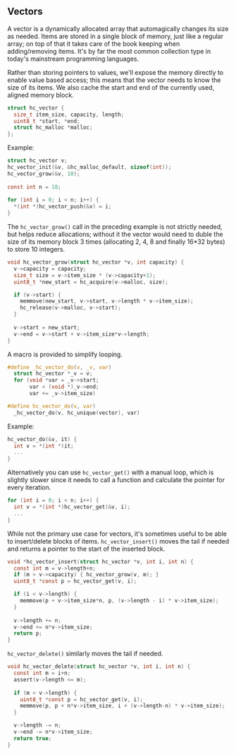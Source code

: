 ## Vectors
A vector is a dynamically allocated array that automagically changes its size as needed. Items are stored in a single block of memory, just like a regular array; on top of that it takes care of the book keeping when adding/removing items. It's by far the most common collection type in today's mainstream programming languages.

Rather than storing pointers to values, we'll expose the memory directly to enable value based access; this means that the vector needs to know the size of its items. We also cache the start and end of the currently used, aligned memory block.

```C
struct hc_vector {
  size_t item_size, capacity, length;
  uint8_t *start, *end;
  struct hc_malloc *malloc;
};
```

Example:
```C
struct hc_vector v;
hc_vector_init(&v, &hc_malloc_default, sizeof(int));
hc_vector_grow(&v, 10);
  
const int n = 10;
    
for (int i = 0; i < n; i++) {
  *(int *)hc_vector_push(&v) = i;
}
```

The `hc_vector_grow()` call in the preceding example is not strictly needed, but helps reduce allocations; without it the vector would need to duble the size of its memory block 3 times (allocating 2, 4, 8 and finally 16*32 bytes) to store 10 integers.

```C
void hc_vector_grow(struct hc_vector *v, int capacity) {
  v->capacity = capacity; 
  size_t size = v->item_size * (v->capacity+1);
  uint8_t *new_start = hc_acquire(v->malloc, size);

  if (v->start) {
    memmove(new_start, v->start, v->length * v->item_size);
    hc_release(v->malloc, v->start); 
  }
  
  v->start = new_start;
  v->end = v->start + v->item_size*v->length;
}
```

A macro is provided to simplify looping.

```C
#define _hc_vector_do(v, _v, var)
  struct hc_vector *_v = v;
  for (void *var = _v->start;
       var < (void *)_v->end;
       var += _v->item_size)

#define hc_vector_do(v, var)
  _hc_vector_do(v, hc_unique(vector), var)
```

Example:
```C
hc_vector_do(&v, it) {
  int v = *(int *)it;
  ...
}
```

Alternatively you can use `hc_vector_get()` with a manual loop, which is slightly slower since it needs to call a function and calculate the pointer for every iteration.

```C
for (int i = 0; i < n; i++) {
  int v = *(int *)hc_vector_get(&v, i);
  ...
}  
```

While not the primary use case for vectors, it's sometimes useful to be able to insert/delete blocks of items. `hc_vector_insert()` moves the tail if needed and returns a pointer to the start of the inserted block.

```C
void *hc_vector_insert(struct hc_vector *v, int i, int n) {
  const int m = v->length+n;
  if (m > v->capacity) { hc_vector_grow(v, m); } 
  uint8_t *const p = hc_vector_get(v, i);

  if (i < v->length) {
    memmove(p + v->item_size*n, p, (v->length - i) * v->item_size);
  }
  
  v->length += n;
  v->end += n*v->item_size;
  return p;
}
```

`hc_vector_delete()` similarly moves the tail if needed.

```C
void hc_vector_delete(struct hc_vector *v, int i, int n) {
  const int m = i+n;
  assert(v->length <= m);
  
  if (m < v->length) {
    uint8_t *const p = hc_vector_get(v, i);
    memmove(p, p + n*v->item_size, i + (v->length-n) * v->item_size);
  }

  v->length -= n;
  v->end -= n*v->item_size;
  return true;
}
```